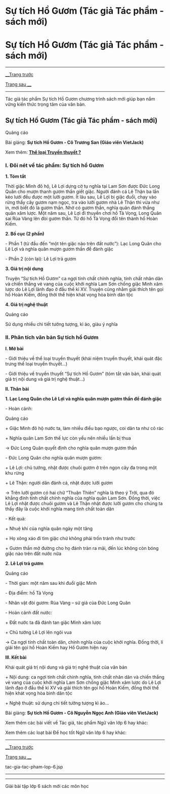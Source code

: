 # Sự tích Hồ Gươm (Tác giả Tác phẩm - sách mới)

# Sự tích Hồ Gươm (Tác giả Tác phẩm - sách mới)

* * *

[__Trang trước](https://vietjack.com/ngu-van-6/tac-gia-tac-pham-lop-6.jsp)

[Trang sau __](https://vietjack.com/ngu-van-6/tac-gia-tac-pham-lop-6.jsp)

* * *

Tác giả tác phẩm Sự tích Hồ Gươm chương trình sách mới giúp bạn nắm vững kiến thức trọng tâm của văn bản.

## Sự tích Hồ Gươm (Tác giả Tác phẩm - sách mới)

Quảng cáo

Bài giảng: **Sự tích Hồ Gươm - Cô Trương San (Giáo viên VietJack)**

Xem thêm: [**Thể loại Truyền thuyết ?**](https://vietjack.com/ngu-van-6/the-loai-truyen-thuyet.jsp)

### I. Đôi nét về tác phẩm: Sự tích hồ Gươm 

**1\. Tóm tắt**

Thời giặc Minh đô hộ, Lê Lợi dựng cờ tụ nghĩa tại Lam Sơn được Đức Long Quân cho mượn thanh gươm thần giết giặc. Người đánh cá Lê Thận ba lần kéo lưới đều được một lưỡi gươm. Ít lâu sau, Lê Lợi bị giặc đuổi, chạy vào rừng thấy cây gươm nạm ngọc, tra vào lưỡi gươm nhà Lê Thận thì vừa như in, mới biết đó là gươm thần. Nhờ có gươm thần, nghĩa quân đánh thắng quân xâm lược. Một năm sau, Lê Lợi đi thuyền chơi hồ Tả Vọng, Long Quân sai Rùa Vàng lên đòi gươm thần. Từ đó hồ Tả Vọng đổi tên thành hồ Hoàn Kiếm.

**2\. Bố cục (2 phần)**

\- Phần 1 (từ đầu đến “một tên giặc nào trên đất nước”): Lạc Long Quân cho Lê Lợi và nghĩa quân mượn gươm thần để đánh giặc

\- Phần 2 (còn lại): Lê Lợi trả gươm

**3\. Giá trị nội dung**

Truyện “Sự tích Hồ Gươm” ca ngợi tính chất chính nghĩa, tính chất nhân dân và chiến thắng vẻ vang của cuộc khởi nghĩa Lam Sơn chống giặc Minh xâm lược do Lê Lợi lãnh đạo ở đầu thế kỉ XV. Truyện cũng nhằm giải thích tên gọi hồ Hoàn Kiếm, đồng thời thể hiện khát vọng hòa bình dân tộc

**4\. Giá trị nghệ thuật**

Quảng cáo

Sử dụng nhiều chi tiết tưởng tượng, kì ảo, giàu ý nghĩa

### II. Phân tích văn bản Sự tích hồ Gươm

**I. Mở bài**

\- Giới thiệu về thể loại truyền thuyết (khái niệm truyền thuyết, khái quát đặc trưng thể loại truyền thuyết…)

\- Giới thiệu về truyền thuyết “Sự tích Hồ Gươm” (tóm tắt văn bản, khái quát giá trị nội dung và giá trị nghệ thuật…) 

**II. Thân bài**

**1\. Lạc Long Quân cho Lê Lợi và nghĩa quân mượn gươm thần để đánh giặc**

\- Hoàn cảnh:

Quảng cáo

\+ Giặc Minh đô hộ nước ta, làm nhiều điều bạo ngược, coi dân ta như cỏ rác

\+ Nghĩa quân Lam Sơn thế lực còn yếu nên nhiều lần bị thua

→ Đức Long Quân quyết định cho nghĩa quân mượn gươm thần

\- Đức Long Quân cho nghĩa quân mượn gươm:

\+ Lê Lợi: chủ tướng, nhặt được chuôi gươm ở trên ngọn cây đa trong một khu rừng

\+ Lê Thận: người dân đánh cá, nhặt được lưỡi gươm

→ Trên lưỡi gươm có hai chữ “Thuận Thiên” nghĩa là theo ý Trời, qua đó khẳng đinh tính chất chính nghĩa của nghĩa quân Lam Sơn. Đồng thời, việc Lê Lợi nhặt được chuôi gươm và Lê Thận nhặt được lưỡi gươm cho chúng ta thấy đây là cuộc khởi nghĩa mang tính chất toàn dân

\- Kết quả:

\+ Nhuệ khí của nghĩa quân ngày một tăng

\+ Họ xông xáo đi tìm giặc chứ không phải trốn tránh như trước

\+ Gươm thần mở đường cho họ đánh tràn ra mãi, đến lúc không còn bóng giặc nào trên đất nước nữa

**2\. Lê Lợi trả gươm**

Quảng cáo

\- Thời gian: một năm sau khi đuổi giặc Minh

\- Địa điểm: hồ Tả Vọng

\- Nhân vật đòi gươm: Rùa Vàng – sứ giả của Đức Long Quân

\- Hoàn cảnh đất nước:

\+ Đất nước ta đã đánh tan giặc Minh xâm lược

\+ Chủ tướng Lê Lợi lên ngôi vua

→ Ca ngợi tính chất toàn dân, chính nghĩa của cuộc khởi nghĩa. Đồng thời, lí giải tên gọi hồ Hoàn Kiếm hay Hồ Gươm hiện nay

**III. Kết bài**

Khái quát giá trị nội dung và giá trị nghệ thuật của văn bản

\+ Nội dung: ca ngợi tính chất chính nghĩa, tính chất nhân dân và chiến thắng vẻ vang của cuộc khởi nghĩa Lam Sơn chống giặc Minh xâm lược do Lê Lợi lãnh đạo ở đầu thế kỉ XV và giải thích tên gọi hồ Hoàn Kiếm, đồng thời thể hiện khát vọng hòa bình dân tộc

\+ Nghệ thuật: sử dụng chi tiết tưởng tượng kì ảo…

Bài giảng: **Sự tích Hồ Gươm - Cô Nguyễn Ngọc Anh (Giáo viên VietJack)**

Xem thêm các bài viết về Tác giả, tác phẩm Ngữ văn lớp 6 hay khác:

Xem thêm các loạt bài Để học tốt Ngữ văn lớp 6 hay khác:

* * *

[__Trang trước](https://vietjack.com/ngu-van-6/tac-gia-tac-pham-lop-6.jsp)

[Trang sau __](https://vietjack.com/ngu-van-6/tac-gia-tac-pham-lop-6.jsp)

tac-gia-tac-pham-lop-6.jsp

* * *

* * *

Giải bài tập lớp 6 sách mới các môn học
